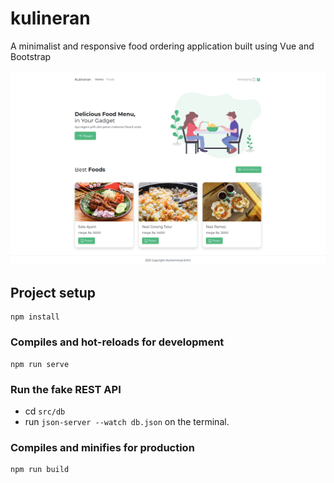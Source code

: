 # kulineran

A minimalist and responsive food ordering application built using Vue and Bootstrap

![Preview Kulineran](./public/assets/img/kulineran-4.png)

## Project setup

```
npm install
```

### Compiles and hot-reloads for development

```
npm run serve
```

### Run the fake REST API

- cd `src/db`
- run `json-server --watch db.json` on the terminal.

### Compiles and minifies for production

```
npm run build
```
